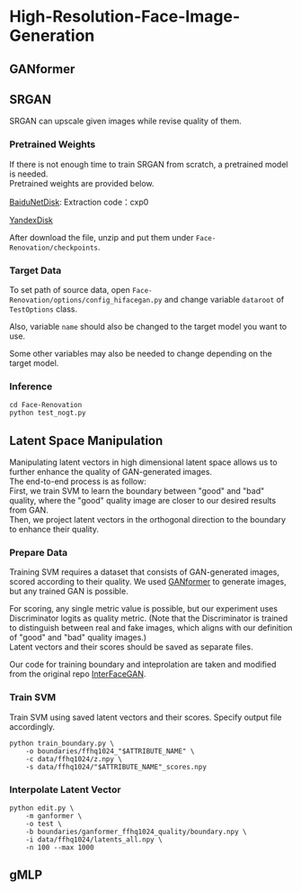 # High-Resolution-Face-Image-Generation

## GANformer
## SRGAN
SRGAN can upscale given images while revise quality of them.

### Pretrained Weights
If there is not enough time to train SRGAN from scratch, a pretrained model is needed.      
Pretrained weights are provided below.

[BaiduNetDisk](https://pan.baidu.com/s/15_vhGQdkHIfLCRgo7xanpg): Extraction code：cxp0

[YandexDisk](https://yadi.sk/d/Pl_hxVZPa_PHew)


After download the file, unzip and put them under `Face-Renovation/checkpoints`.

### Target Data
To set path of source data, open `Face-Renovation/options/config_hifacegan.py` and change variable `dataroot` of `TestOptions` class.

Also, variable `name` should also be changed to the target model you want to use.

Some other variables may also be needed to change depending on the target model.

### Inference
```
cd Face-Renovation
python test_nogt.py
```

## Latent Space Manipulation
Manipulating latent vectors in high dimensional latent space allows us to further enhance the quality of GAN-generated images.      
The end-to-end process is as follow:    
First, we train SVM to learn the boundary between "good" and "bad" quality, where the "good" quality image are closer to our desired results from GAN.     
Then, we project latent vectors in the orthogonal direction to the boundary to enhance their quality. 

### Prepare Data
Training SVM requires a dataset that consists of GAN-generated images, scored according to their quality.
We used [GANformer](https://github.com/dorarad/gansformer) to generate images, but any trained GAN is possible.  

For scoring, any single metric value is possible, but our experiment uses Discriminator logits as quality metric. 
(Note that the Discriminator is trained to distinguish between real and fake images, which aligns with our definition of "good" and "bad" quality images.)    
Latent vectors and their scores should be saved as separate files.

Our code for training boundary and inteprolation are taken and modified from the original repo [InterFaceGAN](https://github.com/genforce/interfacegan). 

### Train SVM
Train SVM using saved latent vectors and their scores. Specify output file accordingly.       

    python train_boundary.py \
        -o boundaries/ffhq1024_"$ATTRIBUTE_NAME" \
        -c data/ffhq1024/z.npy \
        -s data/ffhq1024/"$ATTRIBUTE_NAME"_scores.npy

### Interpolate Latent Vector
    python edit.py \
        -m ganformer \
        -o test \
        -b boundaries/ganformer_ffhq1024_quality/boundary.npy \
        -i data/ffhq1024/latents_all.npy \
        -n 100 --max 1000

## gMLP
